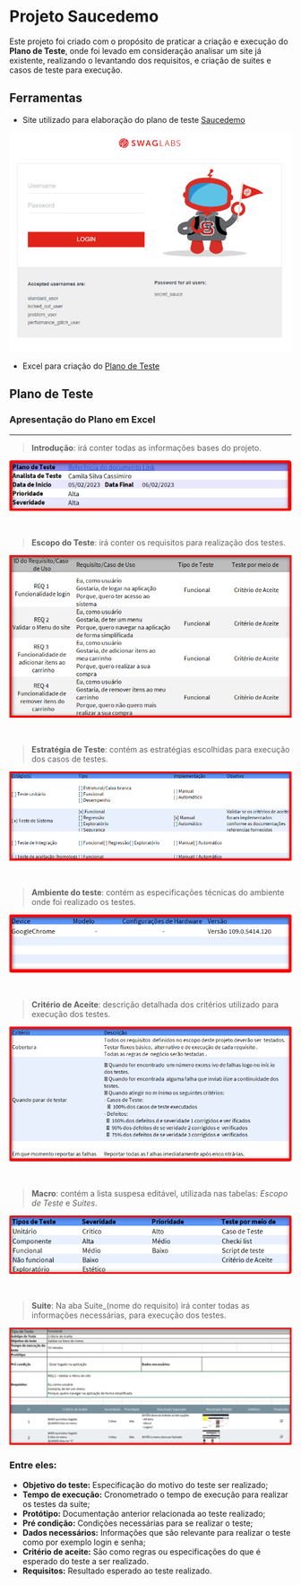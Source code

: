 # **Projeto Saucedemo**

Este projeto foi criado com o propósito de praticar a criação e execução do **Plano de Teste**, onde foi levado em consideração analisar um site já existente, realizando o levantando dos requisitos, e criação de suites e casos de teste para execução. 

##  **Ferramentas**
- Site utilizado para elaboração do plano de teste [Saucedemo](https://www.saucedemo.com/)

<div align="center">

![Home Site Saucedemo](../img/site_saucedemo.png?raw=true "Home")

</div>

- Excel para criação do [Plano de Teste](https://docs.google.com/spreadsheets/d/1lsnhs8IiEggjI1LCPhut-2N4cVNA-MLc/edit?usp=share_link&ouid=116906894958783366228&rtpof=true&sd=true)

## Plano de Teste

### Apresentação do Plano em Excel
---

 > **Introdução**: irá conter todas as informações bases do projeto.

<div align="center">

![Introdução](/soucedemo/img/ref_abaintroducao.png?raw=true "Introdução")

</div>

<br>

> **Escopo do Teste**: irá conter os requisitos para realização dos testes.
<div align="center">

![Escopo](/soucedemo/img/ref_abaescopo.png?raw=true "Escopo do Teste")

</div>

<br>

> **Estratégia de Teste**: contém as estratégias escolhidas para execução dos casos de testes.
<div align="center">

![Estratégia](/soucedemo/img/ref_abaestrategia.png?raw=true "Estratégia de Teste")

</div>
<br>

> **Ambiente do teste**: contém as especificações técnicas do ambiente onde foi realizado os testes.
<div align="center">

![Ambiente do teste](/soucedemo/img/ref_abaambiente.png?raw=true "Ambiente do teste")

</div>
<br>

> **Critério de Aceite**: descrição detalhada dos critérios utilizado para execução dos testes.
<div align="center">

![Critério de Aceite](/soucedemo/img/ref_abacriterio.png?raw=true "Critério de Aceite")

</div>

<br>

> **Macro**: contém a lista suspesa editável, utilizada nas tabelas: *Escopo de Teste* e *Suites*.
<div align="center">

![Critério de Aceite](/soucedemo/img/ref_abamacro.png?raw=true "Critério de Aceite")

</div>

<br>

> **Suite**: Na aba Suite_(nome do requisito) irá conter todas as informações necessárias, para execução dos testes.

<div align="center">

![Critério de Aceite](/soucedemo/img/ref_abasuite.png?raw=true "Critério de Aceite")

</div>

### **Entre eles:**
- **Objetivo do teste:** Especificação do motivo do teste ser realizado;
- **Tempo de execução:** Cronometrado o tempo de execução para realizar os testes da suite;
- **Protótipo:** Documentação anterior relacionada ao teste realizado;
- **Pré condição:** Condições necessárias para se realizar o teste;
- **Dados necessários:** Informações que são  relevante para realizar o teste como por exemplo login e senha;
- **Critério de aceite:** São como regras ou especificações do que é esperado do teste a ser realizado.
- **Requisitos:** Resultado esperado ao teste realizado.
 

